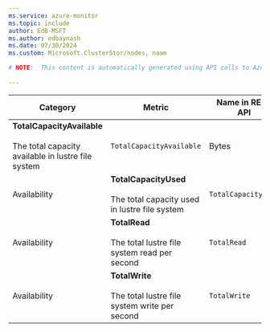 ```yaml
---
ms.service: azure-monitor
ms.topic: include
author: EdB-MSFT
ms.author: edbaynash
ms.date: 07/30/2024
ms.custom: Microsoft.ClusterStor/nodes, naam

# NOTE:  This content is automatically generated using API calls to Azure. Any edits made on these files will be overwritten in the next run of the script. 
 
---
```



|Category|Metric|Name in REST API|Unit|Aggregation|Dimensions|Time Grains|DS Export|
|---|---|---|---|---|---|---|---|
|**TotalCapacityAvailable**<br><br>The total capacity available in lustre file system |`TotalCapacityAvailable` |Bytes |Average |`filesystem_name`, `category`, `system`|PT1M |No|
|Availability|**TotalCapacityUsed**<br><br>The total capacity used in lustre file system |`TotalCapacityUsed` |Bytes |Average |`filesystem_name`, `category`, `system`|PT1M |No|
|Availability|**TotalRead**<br><br>The total lustre file system read per second |`TotalRead` |BytesPerSecond |Average |`filesystem_name`, `category`, `system`|PT1M |No|
|Availability|**TotalWrite**<br><br>The total lustre file system write per second |`TotalWrite` |BytesPerSecond |Average |`filesystem_name`, `category`, `system`|PT1M |No|